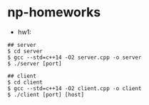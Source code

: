 # np-homeworks

- hw1:
```
## server
$ cd server
$ gcc --std=c++14 -O2 server.cpp -o server
$ ./server [port]

## client
$ cd client
$ gcc --std=c++14 -O2 client.cpp -o client
$ ./client [port] [host]
```
